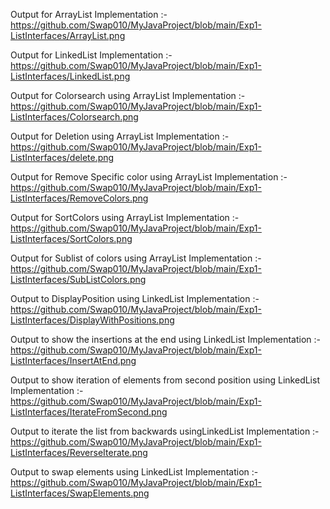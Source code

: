 Output for ArrayList Implementation :-                                                            
https://github.com/Swap010/MyJavaProject/blob/main/Exp1-ListInterfaces/ArrayList.png

Output for LinkedList Implementation :-                                                                    
https://github.com/Swap010/MyJavaProject/blob/main/Exp1-ListInterfaces/LinkedList.png

Output for Colorsearch using ArrayList Implementation :-                                                   
https://github.com/Swap010/MyJavaProject/blob/main/Exp1-ListInterfaces/Colorsearch.png

Output for Deletion using ArrayList Implementation :-                                                                          
https://github.com/Swap010/MyJavaProject/blob/main/Exp1-ListInterfaces/delete.png

Output for Remove Specific color using ArrayList Implementation :-                                            
https://github.com/Swap010/MyJavaProject/blob/main/Exp1-ListInterfaces/RemoveColors.png

Output for SortColors using ArrayList Implementation :-                                                                 
https://github.com/Swap010/MyJavaProject/blob/main/Exp1-ListInterfaces/SortColors.png

Output for Sublist of colors using ArrayList Implementation :-                                         
https://github.com/Swap010/MyJavaProject/blob/main/Exp1-ListInterfaces/SubListColors.png

Output to DisplayPosition using LinkedList Implementation :-                                                   
https://github.com/Swap010/MyJavaProject/blob/main/Exp1-ListInterfaces/DisplayWithPositions.png

Output to show the insertions at the end using LinkedList Implementation :-                                               
https://github.com/Swap010/MyJavaProject/blob/main/Exp1-ListInterfaces/InsertAtEnd.png

Output to show iteration of elements from second position using LinkedList Implementation :-                                   
https://github.com/Swap010/MyJavaProject/blob/main/Exp1-ListInterfaces/IterateFromSecond.png

Output to iterate the list from backwards usingLinkedList Implementation :-                                                   
https://github.com/Swap010/MyJavaProject/blob/main/Exp1-ListInterfaces/ReverseIterate.png

Output to swap elements using LinkedList Implementation :-                                                           
https://github.com/Swap010/MyJavaProject/blob/main/Exp1-ListInterfaces/SwapElements.png
